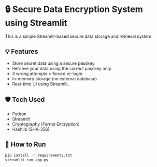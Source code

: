 # 🔒 Secure Data Encryption System using Streamlit

This is a simple Streamlit-based secure data storage and retrieval system.

## 💡 Features

- Store secret data using a secure passkey.
- Retrieve your data using the correct passkey only.
- 3 wrong attempts = forced re-login.
- In-memory storage (no external database).
- Real-time UI using Streamlit.

## 🛡️ Tech Used

- Python
- Streamlit
- Cryptography (Fernet Encryption)
- Hashlib (SHA-256)

## 🚀 How to Run

```bash
pip install -r requirements.txt
streamlit run app.py
